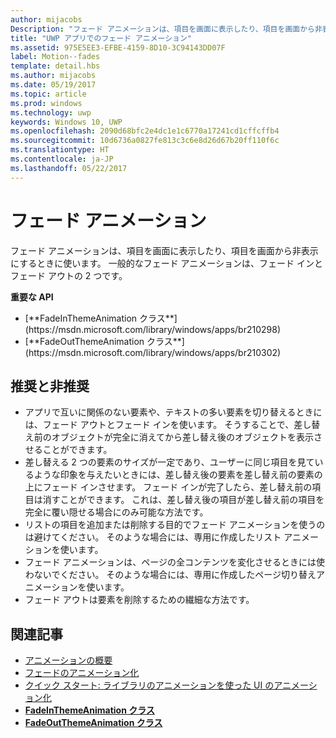 ```yaml
---
author: mijacobs
Description: "フェード アニメーションは、項目を画面に表示したり、項目を画面から非表示にするときに使います。 一般的なフェード アニメーションは、フェード インとフェード アウトの 2 つです。"
title: "UWP アプリでのフェード アニメーション"
ms.assetid: 975E5EE3-EFBE-4159-8D10-3C94143DD07F
label: Motion--fades
template: detail.hbs
ms.author: mijacobs
ms.date: 05/19/2017
ms.topic: article
ms.prod: windows
ms.technology: uwp
keywords: Windows 10, UWP
ms.openlocfilehash: 2090d68bfc2e4dc1e1c6770a17241cd1cffcffb4
ms.sourcegitcommit: 10d6736a0827fe813c3c6e8d26d67b20ff110f6c
ms.translationtype: HT
ms.contentlocale: ja-JP
ms.lasthandoff: 05/22/2017
---
```

# <a name="fade-animations"></a>フェード アニメーション

<link rel="stylesheet" href="https://az835927.vo.msecnd.net/sites/uwp/Resources/css/custom.css">

フェード アニメーションは、項目を画面に表示したり、項目を画面から非表示にするときに使います。 一般的なフェード アニメーションは、フェード インとフェード アウトの 2 つです。

<div class="important-apis" >
<b>重要な API</b><br/>
<ul>
<li>[**FadeInThemeAnimation クラス**](https://msdn.microsoft.com/library/windows/apps/br210298)</li>
<li>[**FadeOutThemeAnimation クラス**](https://msdn.microsoft.com/library/windows/apps/br210302)</li>
</ul>
</div>


## <a name="dos-and-donts"></a>推奨と非推奨


-   アプリで互いに関係のない要素や、テキストの多い要素を切り替えるときには、フェード アウトとフェード インを使います。 そうすることで、差し替え前のオブジェクトが完全に消えてから差し替え後のオブジェクトを表示させることができます。
-   差し替える 2 つの要素のサイズが一定であり、ユーザーに同じ項目を見ているような印象を与えたいときには、差し替え後の要素を差し替え前の要素の上にフェード インさせます。 フェード インが完了したら、差し替え前の項目は消すことができます。 これは、差し替え後の項目が差し替え前の項目を完全に覆い隠せる場合にのみ可能な方法です。
-   リストの項目を追加または削除する目的でフェード アニメーションを使うのは避けてください。 そのような場合には、専用に作成したリスト アニメーションを使います。
-   フェード アニメーションは、ページの全コンテンツを変化させるときには使わないでください。 そのような場合には、専用に作成したページ切り替えアニメーションを使います。
-   フェード アウトは要素を削除するための繊細な方法です。
## <a name="related-articles"></a>関連記事

* [アニメーションの概要](https://msdn.microsoft.com/library/windows/apps/mt187350)
* [フェードのアニメーション化](https://msdn.microsoft.com/library/windows/apps/xaml/jj649429)
* [クイック スタート: ライブラリのアニメーションを使った UI のアニメーション化](https://msdn.microsoft.com/library/windows/apps/xaml/hh452703)
* [**FadeInThemeAnimation クラス**](https://msdn.microsoft.com/library/windows/apps/br210298)
* [**FadeOutThemeAnimation クラス**](https://msdn.microsoft.com/library/windows/apps/br210302)

 

 




